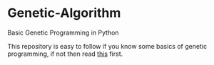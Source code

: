 # Genetic-Algorithm
Basic Genetic Programming in Python

This repository is easy to follow if you know some basics of genetic programming, if not then read [this](https://www.geeksforgeeks.org/genetic-algorithms/) first.
